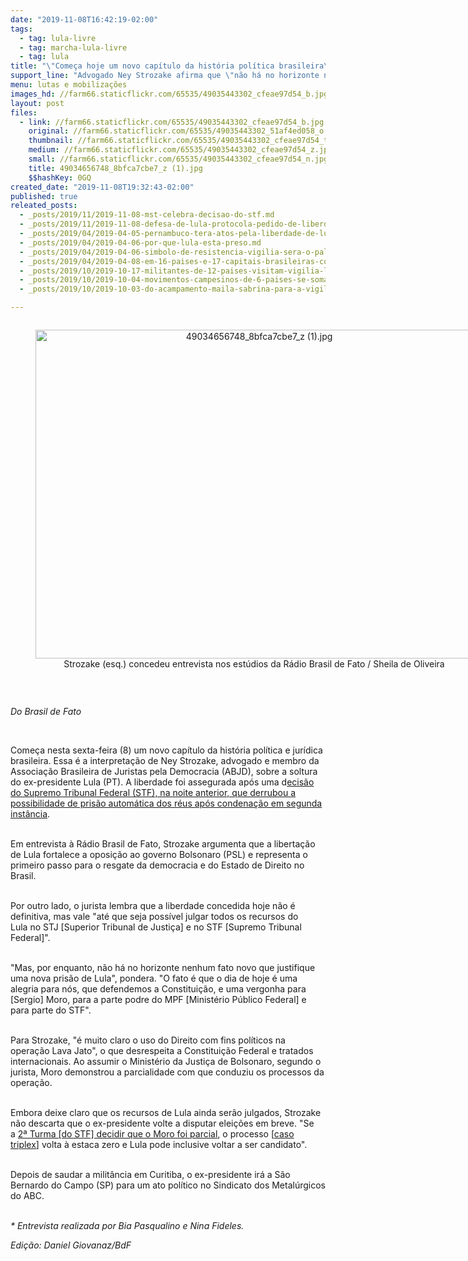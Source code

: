```yaml
---
date: "2019-11-08T16:42:19-02:00"
tags:
  - tag: lula-livre
  - tag: marcha-lula-livre
  - tag: lula
title: "\"Começa hoje um novo capítulo da história política brasileira\", diz jurista da ABJD\n"
support_line: "Advogado Ney Strozake afirma que \"não há no horizonte nenhum fato novo que justifique uma nova prisão de Lula\"\n"
menu: lutas e mobilizações
images_hd: //farm66.staticflickr.com/65535/49035443302_cfeae97d54_b.jpg
layout: post
files:
  - link: //farm66.staticflickr.com/65535/49035443302_cfeae97d54_b.jpg
    original: //farm66.staticflickr.com/65535/49035443302_51af4ed058_o.jpg
    thumbnail: //farm66.staticflickr.com/65535/49035443302_cfeae97d54_t.jpg
    medium: //farm66.staticflickr.com/65535/49035443302_cfeae97d54_z.jpg
    small: //farm66.staticflickr.com/65535/49035443302_cfeae97d54_n.jpg
    title: 49034656748_8bfca7cbe7_z (1).jpg
    $$hashKey: 0GQ
created_date: "2019-11-08T19:32:43-02:00"
published: true
releated_posts:
  - _posts/2019/11/2019-11-08-mst-celebra-decisao-do-stf.md
  - _posts/2019/11/2019-11-08-defesa-de-lula-protocola-pedido-de-liberdade-do-ex-presidente-e-quer-soltura-imediata.md
  - _posts/2019/04/2019-04-05-pernambuco-tera-atos-pela-liberdade-de-lula.md
  - _posts/2019/04/2019-04-06-por-que-lula-esta-preso.md
  - _posts/2019/04/2019-04-06-simbolo-de-resistencia-vigilia-sera-o-palco-de-grande-ato-nacional-por-lula.md
  - _posts/2019/04/2019-04-08-em-16-paises-e-17-capitais-brasileiras-como-foi-o-dia-de-luta-pela-liberdade-de-lula.md
  - _posts/2019/10/2019-10-17-militantes-de-12-paises-visitam-vigilia-lula-livre-e-ocupacao-29-de-marco-em-curitiba.md
  - _posts/2019/10/2019-10-04-movimentos-campesinos-de-6-paises-se-somam-aos-atos-por-soberania-em-curitiba.md
  - _posts/2019/10/2019-10-03-do-acampamento-maila-sabrina-para-a-vigilia-lula-livre-por-terra-e-liberdade.md

---
```

<div style="text-align:center">
<figure class="image" style="display:inline-block"><img alt="49034656748_8bfca7cbe7_z (1).jpg" height="526" src="//farm66.staticflickr.com/65535/49035443302_cfeae97d54_b.jpg" width="700" />
<figcaption>Strozake (esq.) concedeu entrevista nos est&uacute;dios da R&aacute;dio Brasil de Fato / Sheila de Oliveira</figcaption>
</figure>
</div>

<p>&nbsp;</p>

<p><em>Do Brasil de Fato&nbsp;</em></p>

<p>&nbsp;</p>

<p>Come&ccedil;a nesta sexta-feira (8) um novo cap&iacute;tulo da hist&oacute;ria pol&iacute;tica e jur&iacute;dica brasileira. Essa &eacute; a interpreta&ccedil;&atilde;o de Ney Strozake, advogado e membro da Associa&ccedil;&atilde;o Brasileira de Juristas pela Democracia (ABJD), sobre a soltura do ex-presidente Lula (PT). A liberdade foi assegurada ap&oacute;s uma d<a href="https://www.brasildefato.com.br/2019/11/07/stf-derruba-prisao-de-condenados-em-segunda-instancia-e-lula-pode-ser-libertado/">ecis&atilde;o do Supremo Tribunal Federal (STF), na noite anterior, que derrubou a possibilidade de pris&atilde;o autom&aacute;tica dos r&eacute;us ap&oacute;s condena&ccedil;&atilde;o em segunda inst&acirc;ncia</a>.</p>

<p><br />
Em entrevista &agrave;&nbsp;R&aacute;dio Brasil de Fato, Strozake argumenta que a liberta&ccedil;&atilde;o de&nbsp;Lula fortalece a oposi&ccedil;&atilde;o ao governo Bolsonaro (PSL) e&nbsp;representa o primeiro passo para o resgate da democracia e do Estado de Direito no Brasil.&nbsp;&nbsp;</p>

<p><br />
Por outro lado, o jurista lembra&nbsp;que a liberdade concedida hoje n&atilde;o &eacute; definitiva, mas&nbsp;vale &quot;at&eacute; que seja poss&iacute;vel julgar todos os recursos do Lula&nbsp;no STJ [Superior Tribunal de Justi&ccedil;a]&nbsp;e no STF [Supremo Tribunal Federal]&quot;.&nbsp;</p>

<p><br />
&quot;Mas, por enquanto, n&atilde;o h&aacute; no horizonte nenhum fato novo que justifique uma nova pris&atilde;o de Lula&quot;, pondera.&nbsp;&quot;O fato &eacute; que o dia de hoje &eacute; uma alegria para n&oacute;s, que defendemos a Constitui&ccedil;&atilde;o, e uma vergonha para [Sergio] Moro, para a parte podre do MPF [Minist&eacute;rio P&uacute;blico Federal]&nbsp;e para parte do STF&quot;.</p>

<p><br />
Para Strozake,&nbsp;&quot;&eacute; muito claro o uso do Direito com fins pol&iacute;ticos na opera&ccedil;&atilde;o Lava Jato&quot;, o que desrespeita&nbsp;a Constitui&ccedil;&atilde;o Federal e tratados internacionais. Ao assumir o Minist&eacute;rio da Justi&ccedil;a de Bolsonaro, segundo o jurista, Moro demonstrou a parcialidade com que conduziu os processos da opera&ccedil;&atilde;o.</p>

<p><br />
Embora deixe claro que os recursos de Lula ainda ser&atilde;o julgados, Strozake n&atilde;o descarta que o ex-presidente volte a disputar elei&ccedil;&otilde;es em breve.&nbsp;&quot;Se a&nbsp;<a href="https://www.brasildefato.com.br/2019/06/11/parcialidade-de-moro-no-caso-lula-sera-julgada-no-stf-no-dia-25-entenda/">2&ordf; Turma [do STF]&nbsp;decidir que o Moro foi parcial</a>, o processo [<a href="https://www.brasildefato.com.br/2018/01/29/especial-or-a-condenacao-de-lula-no-trf4-e-os-esqueletos-no-armario-da-lava-jato/">caso triplex</a>]&nbsp;volta &agrave; estaca zero e Lula pode inclusive voltar a ser candidato&quot;.</p>

<p><br />
Depois de saudar a milit&acirc;ncia em Curitiba, o ex-presidente ir&aacute; a S&atilde;o Bernardo do Campo (SP) para um ato pol&iacute;tico no Sindicato dos Metal&uacute;rgicos do ABC.</p>

<p><br />
<em>* Entrevista realizada por Bia Pasqualino e Nina Fideles.</em></p>

<p><em>Edi&ccedil;&atilde;o: Daniel Giovanaz/BdF</em></p>
